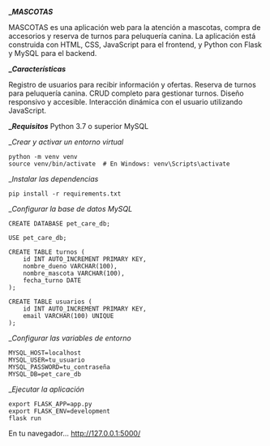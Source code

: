 **__MASCOTAS_**

MASCOTAS es una aplicación web para la atención a mascotas, compra de accesorios y reserva de turnos para peluquería canina. La aplicación está construida con HTML, CSS, JavaScript para el frontend, y Python con Flask y MySQL para el backend.

**__Características_**

Registro de usuarios para recibir información y ofertas.
Reserva de turnos para peluquería canina.
CRUD completo para gestionar turnos.
Diseño responsivo y accesible.
Interacción dinámica con el usuario utilizando JavaScript.

**__Requisitos_**
Python 3.7 o superior
MySQL


__Crear y activar un entorno virtual_
```
python -m venv venv
source venv/bin/activate  # En Windows: venv\Scripts\activate
```

__Instalar las dependencias_
```
pip install -r requirements.txt
```

__Configurar la base de datos MySQL_
```
CREATE DATABASE pet_care_db;

USE pet_care_db;

CREATE TABLE turnos (
    id INT AUTO_INCREMENT PRIMARY KEY,
    nombre_dueno VARCHAR(100),
    nombre_mascota VARCHAR(100),
    fecha_turno DATE
);

CREATE TABLE usuarios (
    id INT AUTO_INCREMENT PRIMARY KEY,
    email VARCHAR(100) UNIQUE
);
```

__Configurar las variables de entorno_
```
MYSQL_HOST=localhost
MYSQL_USER=tu_usuario
MYSQL_PASSWORD=tu_contraseña
MYSQL_DB=pet_care_db
```

__Ejecutar la aplicación_
```
export FLASK_APP=app.py
export FLASK_ENV=development
flask run
```

En tu navegador... http://127.0.0.1:5000/
